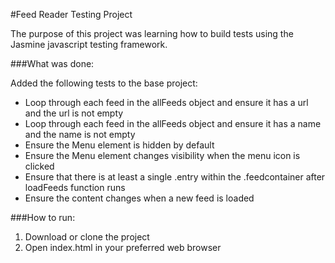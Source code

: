 #Feed Reader Testing Project

The purpose of this project was learning how to build tests using  the Jasmine javascript testing framework.

###What was done:

Added the following tests to the base project:

*  Loop through each feed in the allFeeds object and ensure it has a url and the url is not empty
*  Loop through each feed in the allFeeds object and ensure it has a name and the name is not empty
*  Ensure the Menu element is hidden by default
*  Ensure the Menu element changes visibility when the menu icon is clicked
*  Ensure that there is at least a single .entry  within the .feedcontainer after loadFeeds function runs
*  Ensure the content changes when a new feed is loaded

###How to run:

1.  Download or clone the project
2.  Open index.html in your preferred web browser